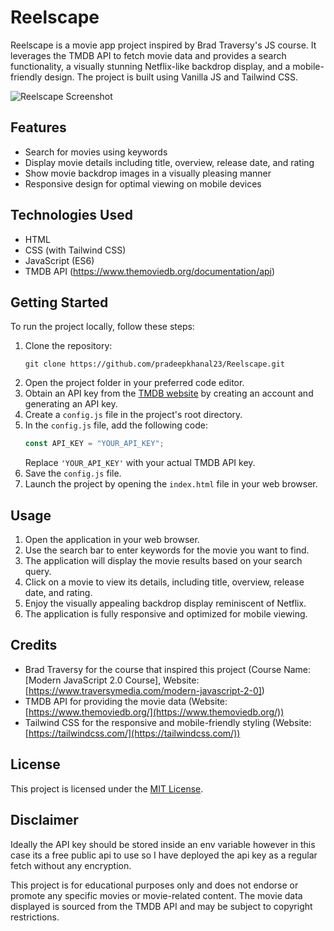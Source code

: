 # Reelscape

Reelscape is a movie app project inspired by Brad Traversy's JS course. It leverages the TMDB API to fetch movie data and provides a search functionality, a visually stunning Netflix-like backdrop display, and a mobile-friendly design. The project is built using Vanilla JS and Tailwind CSS.

![Reelscape Screenshot](/dist/images/Screenshot%202023-07-06%20at%203.58.11%20pm.png)

## Features

- Search for movies using keywords
- Display movie details including title, overview, release date, and rating
- Show movie backdrop images in a visually pleasing manner
- Responsive design for optimal viewing on mobile devices

## Technologies Used

- HTML
- CSS (with Tailwind CSS)
- JavaScript (ES6)
- TMDB API (https://www.themoviedb.org/documentation/api)

## Getting Started

To run the project locally, follow these steps:

1. Clone the repository:
   ```
   git clone https://github.com/pradeepkhanal23/Reelscape.git
   ```
2. Open the project folder in your preferred code editor.
3. Obtain an API key from the [TMDB website](https://www.themoviedb.org/documentation/api) by creating an account and generating an API key.
4. Create a `config.js` file in the project's root directory.
5. In the `config.js` file, add the following code:
   ```javascript
   const API_KEY = "YOUR_API_KEY";
   ```
   Replace `'YOUR_API_KEY'` with your actual TMDB API key.
6. Save the `config.js` file.
7. Launch the project by opening the `index.html` file in your web browser.

## Usage

1. Open the application in your web browser.
2. Use the search bar to enter keywords for the movie you want to find.
3. The application will display the movie results based on your search query.
4. Click on a movie to view its details, including title, overview, release date, and rating.
5. Enjoy the visually appealing backdrop display reminiscent of Netflix.
6. The application is fully responsive and optimized for mobile viewing.

## Credits

- Brad Traversy for the course that inspired this project (Course Name: [Modern JavaScript 2.0 Course], Website: [https://www.traversymedia.com/modern-javascript-2-0])
- TMDB API for providing the movie data (Website: [https://www.themoviedb.org/](https://www.themoviedb.org/))
- Tailwind CSS for the responsive and mobile-friendly styling (Website: [https://tailwindcss.com/](https://tailwindcss.com/))

## License

This project is licensed under the [MIT License](LICENSE).

## Disclaimer

Ideally the API key should be stored inside an env variable however in this case its a free public api to use so I have deployed the api key as a regular fetch without any encryption.

This project is for educational purposes only and does not endorse or promote any specific movies or movie-related content. The movie data displayed is sourced from the TMDB API and may be subject to copyright restrictions.
